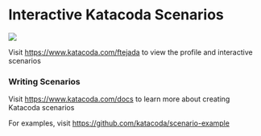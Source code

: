 # Interactive Katacoda Scenarios

[![](http://shields.katacoda.com/katacoda/ftejada/count.svg)](https://www.katacoda.com/ftejada "Get your profile on Katacoda.com")

Visit https://www.katacoda.com/ftejada to view the profile and interactive scenarios

### Writing Scenarios
Visit https://www.katacoda.com/docs to learn more about creating Katacoda scenarios

For examples, visit https://github.com/katacoda/scenario-example

